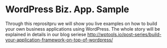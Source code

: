 # WordPress Biz. App. Sample

Through this reprositpru we will show you live examples on how to build your own business applications using WordPress. The whole story will be explained in details in our blog seriese http://wptools.io/post-series/build-your-application-framework-on-top-of-wordpress/
